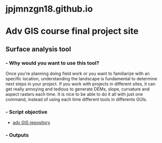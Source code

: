 # **jpjmnzgn18.github.io**
# Adv GIS course final project site
## Surface analysis tool
### - Why would you want to use this tool?
Once you're planning doing field work or you want to familiarize with an specific location, understanding the landscape is fundamental to determine next steps in your project. If you work with projects in different sites, it can get really annoying and tedious to generate DEMs, slope, curvature and aspect rasters each time. It is nice to be able to do it all with just one command, instead of using each time different tools in differents GUIs.

### - Script objective

- [adv GIS repository](https://github.com/jpjmnzgn18/GIS_Python.git)
### - Outputs
